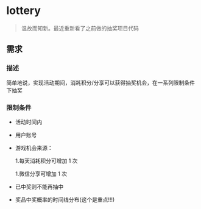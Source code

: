 # lottery

> 温故而知新。最近重新看了之前做的抽奖项目代码

## 需求

### 描述

简单地说，实现活动期间，消耗积分/分享可以获得抽奖机会，在一系列限制条件下抽奖

### 限制条件

- 活动时间内

- 用户账号

- 游戏机会来源：

  1.每天消耗积分可增加 1 次

  1.微信分享可增加 1 次

- 已中奖则不能再抽中

- 奖品中奖概率的时间线分布(这个是重点!!!)
